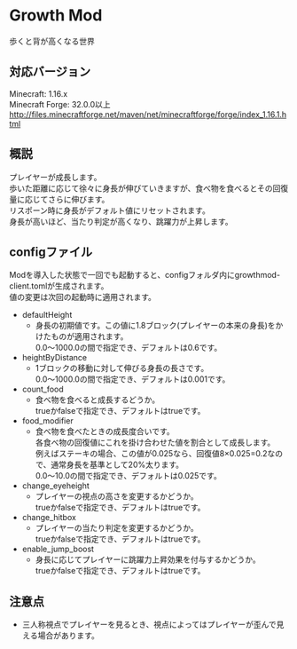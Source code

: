 # Growth Mod
歩くと背が高くなる世界

## 対応バージョン
Minecraft: 1.16.x<br>
Minecraft Forge: 32.0.0以上<br>
http://files.minecraftforge.net/maven/net/minecraftforge/forge/index_1.16.1.html

## 概説
プレイヤーが成長します。<br>
歩いた距離に応じて徐々に身長が伸びていきますが、食べ物を食べるとその回復量に応じてさらに伸びます。<br>
リスポーン時に身長がデフォルト値にリセットされます。<br>
身長が高いほど、当たり判定が高くなり、跳躍力が上昇します。

## configファイル
Modを導入した状態で一回でも起動すると、configフォルダ内にgrowthmod-client.tomlが生成されます。<br>
値の変更は次回の起動時に適用されます。
- defaultHeight
  - 身長の初期値です。この値に1.8ブロック(プレイヤーの本来の身長)をかけたものが適用されます。<br>
    0.0～1000.0の間で指定でき、デフォルトは0.6です。
- heightByDistance
  - 1ブロックの移動に対して伸びる身長の長さです。<br>
    0.0～1000.0の間で指定でき、デフォルトは0.001です。
- count_food
  - 食べ物を食べると成長するどうか。<br>
    trueかfalseで指定でき、デフォルトはtrueです。
- food_modifier
  - 食べ物を食べたときの成長度合いです。<br>
    各食べ物の回復値にこれを掛け合わせた値を割合として成長します。<br>
    例えばステーキの場合、この値が0.025なら、回復値8×0.025=0.2なので、通常身長を基準として20%太ります。<br>
    0.0～10.0の間で指定でき、デフォルトは0.025です。
- change_eyeheight
  - プレイヤーの視点の高さを変更するかどうか。<br>
    trueかfalseで指定でき、デフォルトはtrueです。
- change_hitbox
  - プレイヤーの当たり判定を変更するかどうか。<br>
    trueかfalseで指定でき、デフォルトはtrueです。
- enable_jump_boost
  - 身長に応じてプレイヤーに跳躍力上昇効果を付与するかどうか。<br>
    trueかfalseで指定でき、デフォルトはtrueです。

## 注意点
- 三人称視点でプレイヤーを見るとき、視点によってはプレイヤーが歪んで見える場合があります。